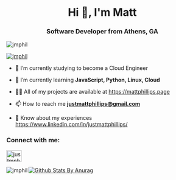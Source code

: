 



<h1 align="center">Hi 👋, I'm Matt </h1>
<h3 align="center">Software Developer from Athens, GA</h3>

<p align="left"> <img src="https://komarev.com/ghpvc/?username=jmphil&label=Profile%20views&color=0e75b6&style=flat" alt="jmphil" /> </p>

<p align="left"> <a href="https://github.com/ryo-ma/github-profile-trophy"><img src="https://github-profile-trophy.vercel.app/?username=jmphil" alt="jmphil" /></a> </p>


- 🔭 I’m currently studying to become a Cloud Engineer

- 🌱 I’m currently learning **JavaScript, Python, Linux, Cloud**





- 👨‍💻 All of my projects are available at https://mattphillips.page





- 📫 How to reach me **justmattphillips@gmail.com**

- 📄 Know about my experiences https://www.linkedin.com/in/justmattphillips/



<p align="left">
<h3 align="left">Connect with me:</h3>


<a href="https://linkedin.com/in/justmattphillips" target="blank"><img align="center" src="https://img.icons8.com/color/48/000000/linkedin.png" alt="justmphil" height="30" width="40" /></a>





<p><img align="left"  src="https://github-readme-stats.vercel.app/api/top-langs/?username=jmphil&layout=compact" alt="jmphil" /></p>

[![Github Stats By Anurag](https://github-readme-stats.vercel.app/api?username=jmphil&theme=radical&show_icons=true&count_private=true)](https://github.com/anuraghazra/github-readme-stats)

